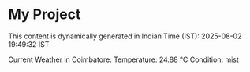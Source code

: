 # My Project

This content is dynamically generated in Indian Time (IST): 2025-08-02 19:49:32 IST


Current Weather in Coimbatore:
Temperature: 24.88 °C
Condition: mist
